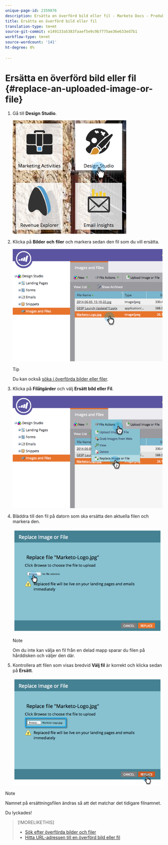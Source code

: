 ```yaml
---
unique-page-id: 2359876
description: Ersätta en överförd bild eller fil - Marketo Docs - Produktdokumentation
title: Ersätta en överförd bild eller fil
translation-type: tm+mt
source-git-commit: e149133a5383faaef5e9c9b7775ae36e633ed7b1
workflow-type: tm+mt
source-wordcount: '141'
ht-degree: 0%

---
```



# Ersätta en överförd bild eller fil {#replace-an-uploaded-image-or-file}

1. Gå till **Design** **Studio**.

   ![](assets/designstudio-6.png)

1. Klicka på **Bilder** **och** **filer** och markera sedan den fil som du vill ersätta.

   ![](assets/image2014-9-16-11-3a21-3a48.png)

   >[!TIP]
   >
   >Du kan också [söka i överförda bilder eller filer](search-uploaded-images-and-files.md).

1. Klicka på **Filåtgärder** och välj **Ersätt bild eller Fil**.

   ![](assets/image2014-9-16-11-3a21-3a55.png)

1. Bläddra till den fil på datorn som ska ersätta den aktuella filen och markera den.

   ![](assets/image2014-9-16-11-3a22-3a2.png)

   >[!NOTE]
   >
   >Om du inte kan välja en fil från en delad mapp sparar du filen på hårddisken och väljer den där.

1. Kontrollera att filen som visas bredvid **Välj fil** är korrekt och klicka sedan på **Ersätt**.

   ![](assets/image2014-9-16-11-3a22-3a12.png)

>[!NOTE]
>
>Namnet på ersättningsfilen ändras så att det matchar det tidigare filnamnet.

Du lyckades!

>[!MORELIKETHIS]
>
>* [Sök efter överförda bilder och filer](search-uploaded-images-and-files.md)
>* [Hitta URL-adressen till en överförd bild eller fil](find-the-url-of-an-uploaded-image-or-file.md)

>



